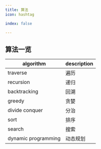 ```yaml
---
title: 算法
icon: hashtag

index: false

---
```


<!-- more -->

## 算法一览

| algorithm | description
| -- | --
| traverse              | 遍历
| recursion             | 递归
| backtracking          | 回溯
| greedy                | 贪婪
| divide conquer        | 分治
| sort                  | 排序
| search                | 搜索
| dynamic programming   | 动态规划